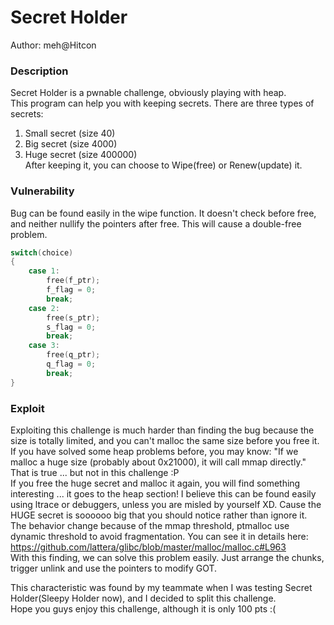 # Secret Holder

Author: meh@Hitcon  

### Description  
Secret Holder is a pwnable challenge, obviously playing with heap.  
This program can help you with keeping secrets. There are three types of secrets:  
1. Small secret     (size 40)  
2. Big secret       (size 4000)  
3. Huge secret      (size 400000)  
After keeping it, you can choose to Wipe(free) or Renew(update) it.  

### Vulnerability

Bug can be found easily in the wipe function. It doesn't check before free, and neither nullify the pointers after free.
This will cause a double-free problem.

```c
switch(choice)
{
    case 1:
        free(f_ptr);
        f_flag = 0;
        break;
    case 2:
        free(s_ptr);
        s_flag = 0;
        break;
    case 3:
        free(q_ptr);
        q_flag = 0;
        break;
}
```
### Exploit

Exploiting this challenge is much harder than finding the bug because the size is totally limited, and you can't malloc the same size before you free it.
If you have solved some heap problems before, you may know: "If we malloc a huge size (probably about 0x21000), it will call mmap directly."
That is true ... but not in this challenge :P  
If you free the huge secret and malloc it again, you will find something interesting ... it goes to the heap section!
I believe this can be found easily using ltrace or debuggers, unless you are misled by yourself XD. Cause the HUGE secret is soooooo big that you should notice rather than ignore it.  
The behavior change because of the mmap threshold, ptmalloc use dynamic threshold to avoid fragmentation. You can see it in details here: https://github.com/lattera/glibc/blob/master/malloc/malloc.c#L963  
With this finding, we can solve this problem easily. Just arrange the chunks, trigger unlink and use the pointers to modify GOT.

This characteristic was found by my teammate when I was testing Secret Holder(Sleepy Holder now), and I decided to split this challenge.  
Hope you guys enjoy this challenge, although it is only 100 pts :(
